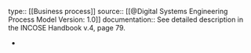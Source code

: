type:: [[Business process]]
source:: [[@Digital Systems Engineering Process Model Version: 1.0]]
documentation:: See detailed description in the INCOSE Handbook v.4, page 79.

-